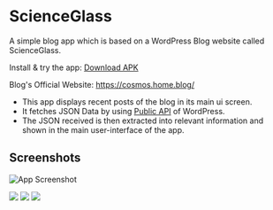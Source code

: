  # ScienceGlass

 A simple blog app which is based on a WordPress Blog website called ScienceGlass.

 Install & try the app: [Download APK](https://drive.google.com/file/d/1t6S_fNJWltUb-kXMFivFwFjI0jX4oMOK/view?usp=sharing)

 Blog's Official Website: https://cosmos.home.blog/

 * This app displays recent posts of the blog in its main ui screen.
 * It fetches JSON Data by using [Public API](https://developer.wordpress.com/docs/api/) of WordPress.
 * The JSON received is then extracted into relevant information and shown in the main user-interface of the app.


## Screenshots
![App Screenshot](blob:https://web.whatsapp.com/6acc5543-a3ab-457c-8f98-abfd9d135910)

<p float="left">
  <img src="/https://img.shields.io/github/stars/surmon-china/surmon.me.native.svg?style=for-the-badge"  />
  <img src="/https://user-images.githubusercontent.com/42529024/168284896-abab82a0-a818-4292-b3f3-531374addcc2.jpg" /> 
  <img src="/https://img.shields.io/github/stars/surmon-china/surmon.me.native.svg?style=for-the-badge"  />
</p>
